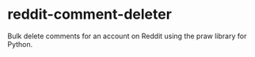 # reddit-comment-deleter
Bulk delete comments for an account on Reddit using the praw library for Python.
